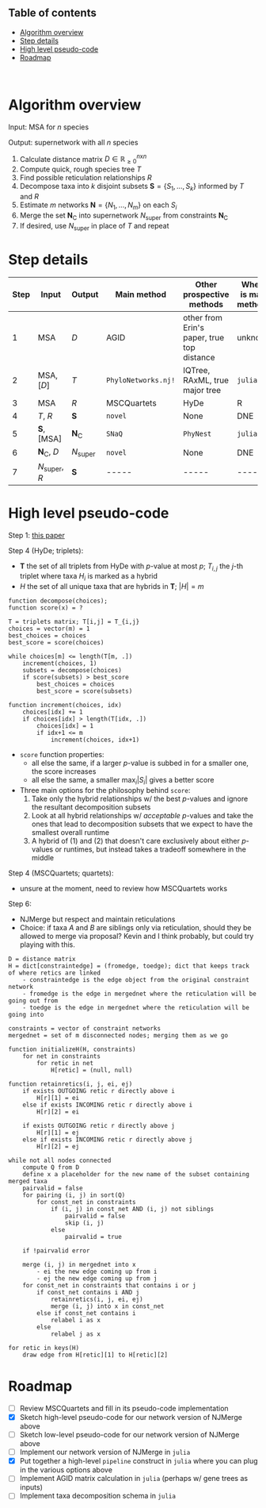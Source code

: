 ## Table of contents
- [Algorithm overview](#algorithm-overview)
- [Step details](#step-details)
- [High level pseudo-code](#high-level-pseudo-code)
- [Roadmap](#roadmap)

&nbsp;

# Algorithm overview

Input: MSA for $n$ species

Output: supernetwork with all $n$ species

1. Calculate distance matrix $D \in \mathbb{R}_{\ge0}^{n\text{x}n}$
2. Compute quick, rough species tree $T$
3. Find possible reticulation relationships $R$
4. Decompose taxa into $k$ disjoint subsets $\mathbf{S}=\{S_1,\dots,S_k\}$ informed by $T$ and $R$
5. Estimate $m$ networks $\mathbf{N}=\{N_1,\dots,N_m\}$ on each $S_i$
6. Merge the set $\mathbf{N}_\text{C}$ into supernetwork $N_\text{super}$ from constraints $\mathbf{N}_\text{C}$
7. If desired, use $N_\text{super}$ in place of $T$ and repeat

# Step details

| Step | Input | Output | Main method | Other prospective methods | Where is main method? |
| ----------- | ----------- | ----------- | ----------- | ----------- | ----------- |
| 1 | MSA | $D$ | AGID | other from Erin's paper, true top distance | unknown |
| 2 | MSA, [$D$] | $T$ | `PhyloNetworks.nj!` | IQTree, RAxML, true major tree | `julia` |
| 3 | MSA | $R$ | MSCQuartets | HyDe | R |
| 4 | $T$, $R$ | $\mathbf{S}$ | `novel` | None | DNE |
| 5 | $\mathbf{S}$, [MSA] | $\mathbf{N}_\text{C}$ | `SNaQ` | `PhyNest` | `julia` |
| 6 | $\mathbf{N}_\text{C}$, $D$ | $N_\text{super}$ | `novel` | None | DNE |
| 7 | $N_\text{super}$, $R$ | $\mathbf{S}$ | ----- | ----- | ----- |

# High level pseudo-code

Step 1: [this paper](https://academic.oup.com/sysbio/article/60/5/661/1644054?login=false)

Step 4 (HyDe; triplets):
- $\mathbf{T}$ the set of all triplets from HyDe with $p$-value at most $p$; $T_{i,j}$ the $j$-th triplet where taxa $H_i$ is marked as a hybrid
- $H$ the set of all unique taxa that are hybrids in $\mathbf{T}$; $|H|=m$

```
function decompose(choices);
function score(x) = ?

T = triplets matrix; T[i,j] = T_{i,j}
choices = vector(m) = 1
best_choices = choices
best_score = score(choices)

while choices[m] <= length(T[m, .])
    increment(choices, 1)
    subsets = decompose(choices)
    if score(subsets) > best_score
        best_choices = choices
        best_score = score(subsets)

function increment(choices, idx)
    choices[idx] += 1
    if choices[idx] > length(T[idx, .])
        choices[idx] = 1
        if idx+1 <= m
            increment(choices, idx+1)
```

- `score` function properties:
  - all else the same, if a larger $p$-value is subbed in for a smaller one, the score increases
  - all else the same, a smaller $\max_{i}|S_i|$ gives a better score
- Three main options for the philosophy behind `score`:
    1. Take only the hybrid relationships w/ the best $p$-values and ignore the resultant decomposition subsets
    2. Look at all hybrid relationships w/ *acceptable* $p$-values and take the ones that lead to decomposition subsets that we expect to have the smallest overall runtime
    3. A hybrid of (1) and (2) that doesn't care exclusively about either $p$-values or runtimes, but instead takes a tradeoff somewhere in the middle

Step 4 (MSCQuartets; quartets):
- unsure at the moment, need to review how MSCQuartets works

Step 6:
- NJMerge but respect and maintain reticulations
- Choice: if taxa $A$ and $B$ are siblings only via reticulation, should they be allowed to merge via proposal? Kevin and I think probably, but could try playing with this.

```
D = distance matrix
H = dict[constraintedge] = (fromedge, toedge); dict that keeps track of where retics are linked
    - constraintedge is the edge object from the original constraint network
    - fromedge is the edge in mergednet where the reticulation will be going out from
    - toedge is the edge in mergednet where the reticulation will be going into

constraints = vector of constraint networks
mergednet = set of m disconnected nodes; merging them as we go

function initializeH(H, constraints)
    for net in constraints
        for retic in net
            H[retic] = (null, null)

function retainretics(i, j, ei, ej)
    if exists OUTGOING retic r directly above i
        H[r][1] = ei
    else if exists INCOMING retic r directly above i
        H[r][2] = ei

    if exists OUTGOING retic r directly above j
        H[r][1] = ej
    else if exists INCOMING retic r directly above j
        H[r][2] = ej

while not all nodes connected
    compute Q from D
    define x a placeholder for the new name of the subset containing merged taxa
    pairvalid = false
    for pairing (i, j) in sort(Q)
        for const_net in constraints
            if (i, j) in const_net AND (i, j) not siblings
                pairvalid = false
                skip (i, j)
            else
                pairvalid = true
        
    if !pairvalid error

    merge (i, j) in mergednet into x
        - ei the new edge coming up from i
        - ej the new edge coming up from j
    for const_net in constraints that contains i or j
        if const_net contains i AND j
            retainretics(i, j, ei, ej)
            merge (i, j) into x in const_net
        else if const_net contains i
            relabel i as x
        else
            relabel j as x

for retic in keys(H)
    draw edge from H[retic][1] to H[retic][2]
```

# Roadmap

- [ ] Review MSCQuartets and fill in its pseudo-code implementation
- [X] Sketch high-level pseudo-code for our network version of NJMerge above
- [ ] Sketch low-level pseudo-code for our network version of NJMerge above
- [ ] Implement our network version of NJMerge in `julia`
- [X] Put together a high-level `pipeline` construct in `julia` where you can plug in the various options above
- [ ] Implement AGID matrix calculation in `julia` (perhaps w/ gene trees as inputs)
- [ ] Implement taxa decomposition schema in `julia`